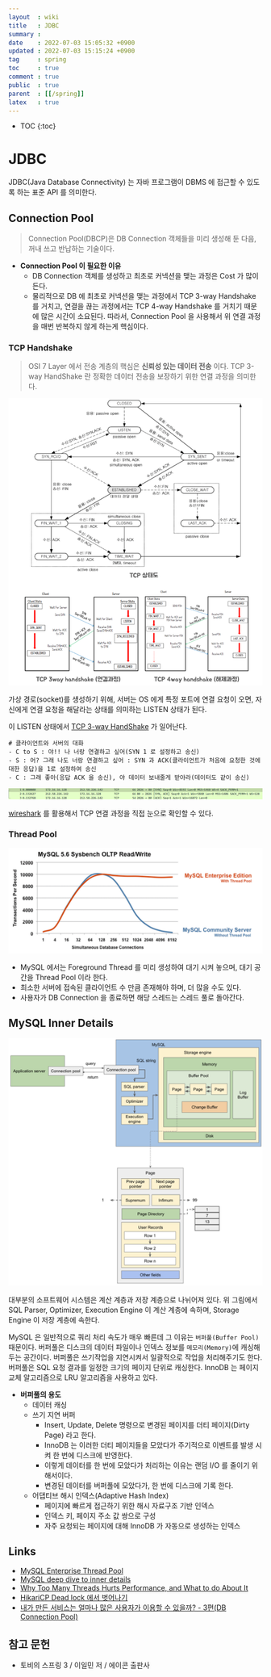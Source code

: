 ```yaml
---
layout  : wiki
title   : JDBC
summary : 
date    : 2022-07-03 15:05:32 +0900
updated : 2022-07-03 15:15:24 +0900
tag     : spring
toc     : true
comment : true
public  : true
parent  : [[/spring]]
latex   : true
---
```

* TOC
{:toc}

# JDBC

JDBC(Java Database Connectivity) 는 자바 프로그램이 DBMS 에 접근할 수 있도록 하는 표준 API 를 의미한다.

## Connection Pool

> Connection Pool(DBCP)은 DB Connection 객체들을 미리 생성해 둔 다음, 꺼내 쓰고 반납하는 기술이다.

- __Connection Pool 이 필요한 이유__
  - DB Connection 객체를 생성하고 최초로 커넥션을 맺는 과정은 Cost 가 많이 든다. 
  - 물리적으로 DB 에 최초로 커넥션을 맺는 과정에서 TCP 3-way Handshake 를 거치고, 연결을 끊는 과정에서는 TCP 4-way Handshake 를 거치기 때문에 많은 시간이 소요된다. 따라서, Connection Pool 을 사용해서 위 연결 과정을 매번 반복하지 않게 하는게 핵심이다.

### TCP Handshake

> OSI 7 Layer 에서 전송 계층의 핵심은 __신뢰성 있는 데이터 전송__ 이다. TCP 3-way HandShake 란 정확한 데이터 전송을 보장하기 위한 연결 과정을 의미한다.

![](/resource/wiki/network-tcp/tcp.png)

가상 경로(socket)를 생성하기 위해, 서버는 OS 에게 특정 포트에 연결 요청이 오면, 자신에게 연결 요청을 해달라는 상태를 의미하는 LISTEN 상태가 된다.

이 LISTEN 상태에서 [TCP 3-way HandShake](https://baekjungho.github.io/wiki/network/network-layeredarchitectures/#tcp-3-way-handshake) 가 일어난다.

```idle
# 클라이언트와 서버의 대화
- C to S : 야!! 나 너랑 연결하고 싶어(SYN 1 로 설정하고 송신)
- S : 어? 그래 나도 너랑 연결하고 싶어 : SYN 과 ACK(클라이언트가 처음에 요청한 것에 대한 응답)을 1로 설정하여 송신
- C : 그래 좋아(응답 ACK 을 송신), 야 데이터 보내줄게 받아라(데이터도 같이 송신)
```

![](/resource/wiki/spring-jdbc/wireshark.png)

[wireshark](https://www.wireshark.org/) 를 활용해서 TCP 연결 과정을 직접 눈으로 확인할 수 있다.

### Thread Pool

![](/resource/wiki/spring-jdbc/tps.png)

- MySQL 에서는 Foreground Thread 를 미리 생성하여 대기 시켜 놓으며, 대기 공간을 Thread Pool 이라 한다.
- 최소한 서버에 접속된 클라이언트 수 만큼 존재해야 하며, 더 많을 수도 있다.
- 사용자가 DB Connection 을 종료하면 해당 스레드는 스레드 풀로 돌아간다.

## MySQL Inner Details

![](/resource/wiki/spring-jdbc/mysql.png)

대부분의 소프트웨어 시스템은 계산 계층과 저장 계층으로 나뉘어져 있다. 위 그림에서 SQL Parser, Optimizer, Execution Engine 이 계산 계층에 속하며, Storage Engine 이 저장 계층에 속한다.

MySQL 은 일반적으로 쿼리 처리 속도가 매우 빠른데 그 이유는 `버퍼풀(Buffer Pool)` 때문이다. 버퍼풀은 디스크의 데이터 파일이나 인덱스 정보를 `메모리(Memory)`에 캐싱해두는 공간이다. 버퍼풀은 쓰기작업을 지연시켜서 일괄적으로 작업을 처리해주기도 한다. 버퍼풀은 SQL 요청 결과를 일정한 크기의 페이지 단위로 캐싱한다. InnoDB 는 페이지 교체 알고리즘으로 LRU 알고리즘을 사용하고 있다.

- __버퍼풀의 용도__
  - 데이터 캐싱
  - 쓰기 지연 버퍼
    - Insert, Update, Delete 명령으로 변경된 페이지를 더티 페이지(Dirty Page) 라고 한다.
    - InnoDB 는 이러한 더티 페이지들을 모았다가 주기적으로 이벤트를 발생 시켜 한 번에 디스크에 반영한다. 
    - 이렇게 데이터를 한 번에 모았다가 처리하는 이유는 랜덤 I/O 를 줄이기 위해서이다. 
    - 변경된 데이터를 버퍼풀에 모았다가, 한 번에 디스크에 기록 한다.
  - 어댑티브 해시 인덱스(Adaptive Hash Index)
    - 페이지에 빠르게 접근하기 위한 해시 자료구조 기반 인덱스
    - 인덱스 키, 페이지 주소 값 쌍으로 구성
    - 자주 요청되는 페이지에 대해 InnoDB 가 자동으로 생성하는 인덱스

## Links

- [MySQL Enterprise Thread Pool](https://dev.mysql.com/doc/refman/8.0/en/thread-pool.html)
- [MySQL deep dive to inner details](https://medium.com/@zxue2011/mysql-from-5000ft-above-to-inner-details-i-6a81186064de)
- [Why Too Many Threads Hurts Performance, and What to do About It](https://www.codeguru.com/cplusplus/why-too-many-threads-hurts-performance-and-what-to-do-about-it/)
- [HikariCP Dead lock 에서 벗어나기](https://techblog.woowahan.com/2664/)
- [내가 만든 서비스는 얼마나 많은 사용자가 이용할 수 있을까? - 3편(DB Connection Pool)](https://hyuntaeknote.tistory.com/12)

## 참고 문헌

- 토비의 스프링 3 / 이일민 저 / 에이콘 출판사